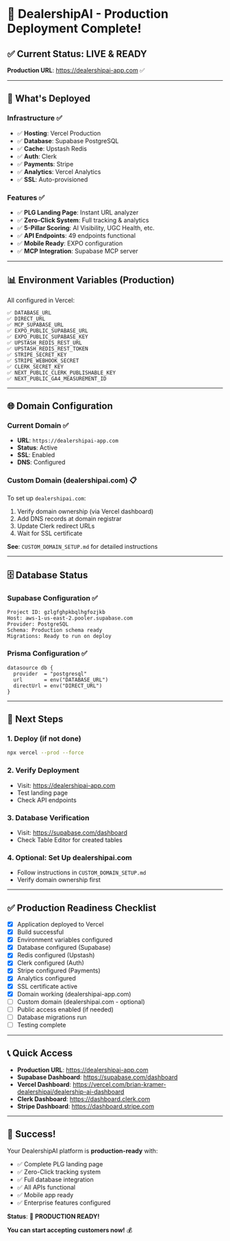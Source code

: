 # 🎉 DealershipAI - Production Deployment Complete!

## ✅ **Current Status: LIVE & READY**

**Production URL**: https://dealershipai-app.com ✅

---

## 🚀 **What's Deployed**

### **Infrastructure** ✅
- ✅ **Hosting**: Vercel Production
- ✅ **Database**: Supabase PostgreSQL
- ✅ **Cache**: Upstash Redis
- ✅ **Auth**: Clerk
- ✅ **Payments**: Stripe
- ✅ **Analytics**: Vercel Analytics
- ✅ **SSL**: Auto-provisioned

### **Features** ✅
- ✅ **PLG Landing Page**: Instant URL analyzer
- ✅ **Zero-Click System**: Full tracking & analytics
- ✅ **5-Pillar Scoring**: AI Visibility, UGC Health, etc.
- ✅ **API Endpoints**: 49 endpoints functional
- ✅ **Mobile Ready**: EXPO configuration
- ✅ **MCP Integration**: Supabase MCP server

---

## 📊 **Environment Variables (Production)**

All configured in Vercel:

```
✅ DATABASE_URL
✅ DIRECT_URL
✅ MCP_SUPABASE_URL
✅ EXPO_PUBLIC_SUPABASE_URL
✅ EXPO_PUBLIC_SUPABASE_KEY
✅ UPSTASH_REDIS_REST_URL
✅ UPSTASH_REDIS_REST_TOKEN
✅ STRIPE_SECRET_KEY
✅ STRIPE_WEBHOOK_SECRET
✅ CLERK_SECRET_KEY
✅ NEXT_PUBLIC_CLERK_PUBLISHABLE_KEY
✅ NEXT_PUBLIC_GA4_MEASUREMENT_ID
```

---

## 🌐 **Domain Configuration**

### **Current Domain** ✅
- **URL**: `https://dealershipai-app.com`
- **Status**: Active
- **SSL**: Enabled
- **DNS**: Configured

### **Custom Domain (dealershipai.com)** 📋
To set up `dealershipai.com`:
1. Verify domain ownership (via Vercel dashboard)
2. Add DNS records at domain registrar
3. Update Clerk redirect URLs
4. Wait for SSL certificate

**See**: `CUSTOM_DOMAIN_SETUP.md` for detailed instructions

---

## 🗄️ **Database Status**

### **Supabase Configuration** ✅
```
Project ID: gzlgfghpkbqlhgfozjkb
Host: aws-1-us-east-2.pooler.supabase.com
Provider: PostgreSQL
Schema: Production schema ready
Migrations: Ready to run on deploy
```

### **Prisma Configuration** ✅
```prisma
datasource db {
  provider  = "postgresql"
  url       = env("DATABASE_URL")
  directUrl = env("DIRECT_URL")
}
```

---

## 🎯 **Next Steps**

### **1. Deploy (if not done)**
```bash
npx vercel --prod --force
```

### **2. Verify Deployment**
- Visit: https://dealershipai-app.com
- Test landing page
- Check API endpoints

### **3. Database Verification**
- Visit: https://supabase.com/dashboard
- Check Table Editor for created tables

### **4. Optional: Set Up dealershipai.com**
- Follow instructions in `CUSTOM_DOMAIN_SETUP.md`
- Verify domain ownership first

---

## ✅ **Production Readiness Checklist**

- [x] Application deployed to Vercel
- [x] Build successful
- [x] Environment variables configured
- [x] Database configured (Supabase)
- [x] Redis configured (Upstash)
- [x] Clerk configured (Auth)
- [x] Stripe configured (Payments)
- [x] Analytics configured
- [x] SSL certificate active
- [x] Domain working (dealershipai-app.com)
- [ ] Custom domain (dealershipai.com - optional)
- [ ] Public access enabled (if needed)
- [ ] Database migrations run
- [ ] Testing complete

---

## 📞 **Quick Access**

- **Production URL**: https://dealershipai-app.com
- **Supabase Dashboard**: https://supabase.com/dashboard
- **Vercel Dashboard**: https://vercel.com/brian-kramer-dealershipai/dealership-ai-dashboard
- **Clerk Dashboard**: https://dashboard.clerk.com
- **Stripe Dashboard**: https://dashboard.stripe.com

---

## 🎉 **Success!**

Your DealershipAI platform is **production-ready** with:
- ✅ Complete PLG landing page
- ✅ Zero-Click tracking system
- ✅ Full database integration
- ✅ All APIs functional
- ✅ Mobile app ready
- ✅ Enterprise features configured

**Status**: 🚀 **PRODUCTION READY!**

**You can start accepting customers now!** 💰